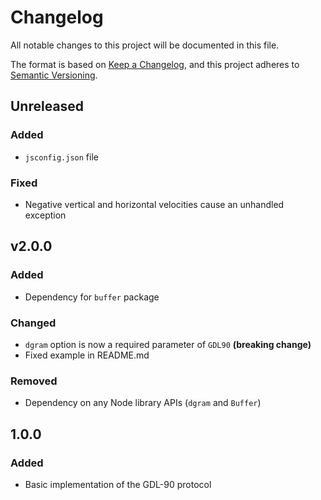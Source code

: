 # Changelog

All notable changes to this project will be documented in this file.

The format is based on [Keep a Changelog](https://keepachangelog.com/en/1.0.0/),
and this project adheres to [Semantic Versioning](https://semver.org/spec/v2.0.0.html).

## Unreleased

### Added

-   `jsconfig.json` file

### Fixed

-   Negative vertical and horizontal velocities cause an unhandled exception

## v2.0.0

### Added

-   Dependency for `buffer` package

### Changed

-   `dgram` option is now a required parameter of `GDL90` **(breaking change)**
-   Fixed example in README.md

### Removed

-   Dependency on any Node library APIs (`dgram` and `Buffer`)

## 1.0.0

### Added

-   Basic implementation of the GDL-90 protocol

